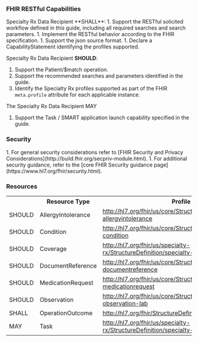 <h3>FHIR RESTful Capabilities</h3>
Specialty Rx Data Recipient **SHALL**: 
1. Support the RESTful solicited workflow defined in this guide, including all required searches and search parameters. 
1. Implement the RESTful behavior according to the FHIR specification. 
1. Support the json source format. 
1. Declare a CapabilityStatement identifying the profiles supported.

Specialty Rx Data Recipient **SHOULD**: 
1. Support the Patient/$match operation. 
1. Support the recommended searches and parameters identified in the guide. 
1. Identify the Specialty Rx profiles supported as part of the FHIR `meta.profile` attribute for each applicable instance.

The Specialty Rx Data Recipient MAY 
1. Support the Task / SMART application launch capability specified in the guide.

<h3>Security</h3>
1. For general security considerations refer to [FHIR Security and Privacy Considerations](http://build.fhir.org/secpriv-module.html). 
1. For additional security guidance, refer to the [core FHIR Security guidance page](https://www.hl7.org/fhir/security.html). 

### Resources

<table class="grid">
	<tbody>
		<tr>
			<th>
				<b></b>
			</th>
			<th>
				<b>Resource Type</b>
			</th>
			<th>
				<b>Profile</b>
			</th>
			<th>
				<b title="GET a resource (read interaction)">Read</b>
			</th>
			<th>
				<b title="GET all set of resources of the type (search interaction)">Search</b>
			</th>
			<th>
				<b title="PUT a new resource version (update interaction)">Update</b>
			</th>
			<th>
				<b title="POST a new resource (create interaction)">Create</b>
			</th>
		</tr>
		<tr>
			<td>SHOULD</td>
            <td>AllergyIntolerance</td>
			<td>
				<a href="http://hl7.org/fhir/us/core/StructureDefinition/us-core-allergyintolerance">http://hl7.org/fhir/us/core/StructureDefinition/us-core-allergyintolerance</a>
			</td>
			<td>y</td>
			<td>y</td>
			<td></td>
			<td></td>
		</tr>
		<tr>
			<td>SHOULD</td>
			<td>Condition</td>
			<td>
				<a href="http://hl7.org/fhir/us/core/StructureDefinition/us-core-condition">http://hl7.org/fhir/us/core/StructureDefinition/us-core-condition</a>
			</td>
			<td>y</td>
			<td>y</td>
			<td></td>
			<td></td>
		</tr>
		<tr>
			<td>SHOULD</td>
			<td>Coverage</td>
			<td>
				<a href="http://hl7.org/fhir/us/specialty-rx/StructureDefinition/specialty-rx-coverage">http://hl7.org/fhir/us/specialty-rx/StructureDefinition/specialty-rx-coverage</a>
			</td>
			<td>y</td>
			<td>y</td>
			<td></td>
			<td></td>
		</tr>
		<tr>
			<td>SHOULD</td>
			<td>DocumentReference</td>
			<td>
				<a href="http://hlhttp://hl7.org/fhir/us/core/StructureDefinition/us-core-documentreference">http://hl7.org/fhir/us/core/StructureDefinition/us-core-documentreference</a>
			</td>
			<td>y</td>
			<td>y</td>
			<td></td>
			<td></td>
		</tr>
		<tr>
			<td>SHOULD</td>
			<td>MedicationRequest</td>
			<td>
				<a href="http://hl7.org/fhir/us/core/StructureDefinition/us-core-medicationrequest">http://hl7.org/fhir/us/core/StructureDefinition/us-core-medicationrequest</a>
			</td>
			<td>y</td>
			<td>y</td>
			<td></td>
			<td></td>
		</tr>
		<tr>
			<td>SHOULD</td>
			<td>Observation</td>
			<td>
				<a href="http://hl7.org/fhir/us/core/StructureDefinition/us-core-observation-lab">http://hl7.org/fhir/us/core/StructureDefinition/us-core-observation-lab</a>
			</td>
			<td>y</td>
			<td>y</td>
			<td></td>
			<td></td>
		</tr>
		<tr>
			<td>SHALL</td>
			<td>OperationOutcome</td>
			<td>
				<a href="http://hl7.org/fhir/StructureDefinition/OperationOutcome">http://hl7.org/fhir/StructureDefinition/OperationOutcome</a>
			</td>
			<td>y</td>
			<td></td>
			<td></td>
			<td>y</td>
		</tr>
		<tr>
			<td>MAY</td>
			<td>Task</td>
			<td>
				<a href="http://hl7.org/fhir/us/specialty-rx/StructureDefinition/specialty-rx-task-smart-launch">http://hl7.org/fhir/us/specialty-rx/StructureDefinition/specialty-rx-task-smart-launch</a>
			</td>
			<td>y</td>
			<td></td>
			<td>y</td>
			<td>y</td>
		</tr>
	</tbody>
</table>

<br />

